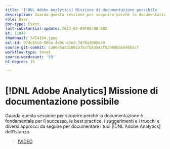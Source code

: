 ```yaml
---
title: '[!DNL Adobe Analytics] Missione di documentazione possibile'
description: Guarda questa sessione per scoprire perché la documentazione è fondamentale per il successo, le best practice, i suggerimenti e i trucchi e diversi approcci da seguire per documentare i tuoi [!DNL Adobe Analytics] dell'istanza. Giugno 2022
role: User
doc-type: Event
last-substantial-update: 2023-02-09T00:00:00Z
kt: 11847
thumbnail: 3414194.jpeg
exl-id: 974c51c0-989a-4e9c-b3e3-7d78a2005d48
source-git-commit: ca06e5a8b1602a7bcfb83a43f529680a5a96bacf
workflow-type: tm+mt
source-wordcount: '59'
ht-degree: 1%

---
```


# [!DNL Adobe Analytics] Missione di documentazione possibile

Guarda questa sessione per scoprire perché la documentazione è fondamentale per il successo, le best practice, i suggerimenti e i trucchi e diversi approcci da seguire per documentare i tuoi [!DNL Adobe Analytics] dell&#39;istanza.

>[!VIDEO](https://video.tv.adobe.com/v/3414194/?quality=12&learn=on)
